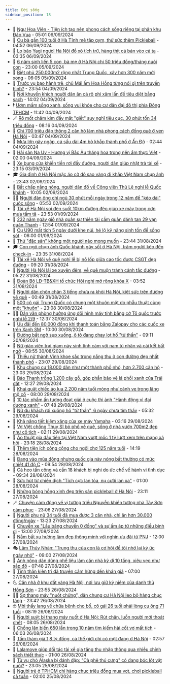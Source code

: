 ```yaml
---
title: Đời sống
sidebar_position: 18
---
```


<!-- dantri-doi-song:START -->
- 🥳 [Ngự Hoa Viên - Tiện ích tạo nên phong cách sống riêng tại phân khu Đảo Vua](https://dantri.com.vn/doi-song/ngu-hoa-vien-tien-ich-tao-nen-phong-cach-song-rieng-tai-phan-khu-dao-vua-20240906114339035.htm) - 05:01 06/09/2024
- 🌁 [Cụ bà gần 100 tuổi ở Hà Tĩnh mê tập gym, thử sức thêm Pickleball](https://dantri.com.vn/doi-song/cu-ba-gan-100-tuoi-o-ha-tinh-me-tap-gym-thu-suc-them-pickleball-20240906111619950.htm) - 04:52 06/09/2024
- 👀 [Lo bão Yagi người Hà Nội đổ xô tích trữ, hàng thịt cá bán vèo cả tạ](https://dantri.com.vn/doi-song/lo-bao-yagi-nguoi-ha-noi-do-xo-tich-tru-hang-thit-ca-ban-veo-ca-ta-20240906102550544.htm) - 03:35 06/09/2024
- 🐻 [6 năm sinh liền 5 con, bà mẹ ở Hà Nội chi 50 triệu đồng/tháng nuôi con](https://dantri.com.vn/doi-song/6-nam-sinh-lien-5-con-ba-me-o-ha-noi-chi-50-trieu-dongthang-nuoi-con-20240904162035921.htm) - 23:00 05/09/2024
- 🦅 [Biệt phủ 250.000m2 rộng nhất Trung Quốc, xây hơn 300 năm mới xong](https://dantri.com.vn/doi-song/biet-phu-250000m2-rong-nhat-trung-quoc-xay-hon-300-nam-moi-xong-20240905124402387.htm) - 06:05 05/09/2024
- 🦩 [Trước vụ bạo hành trẻ, chủ Mái ấm Hoa Hồng từng nói gì trên truyền hình?](https://dantri.com.vn/doi-song/truoc-vu-bao-hanh-tre-chu-mai-am-hoa-hong-tung-noi-gi-tren-truyen-hinh-20240904211532048.htm) - 23:54 04/09/2024
- 🦏 [Nơi khuyến khích người dân ăn cá rô phi xâm lấn để tiêu diệt bằng sạch](https://dantri.com.vn/doi-song/noi-khuyen-khich-nguoi-dan-an-ca-ro-phi-xam-lan-de-tieu-diet-bang-sach-20240904155404878.htm) - 14:02 04/09/2024
- 🕴 [Ươm mầm sống xanh, sống vui khỏe cho cư dân đại đô thị phía Đông TPHCM](https://dantri.com.vn/doi-song/uom-mam-song-xanh-song-vui-khoe-cho-cu-dan-dai-do-thi-phia-dong-tphcm-20240904183250018.htm) - 11:42 04/09/2024
- 🪄 [Rộ mốt châm kim đầy mặt &quot;giết&quot; suy nghĩ tiêu cực, 30 phút tốn 34 triệu đồng](https://dantri.com.vn/doi-song/ro-mot-cham-kim-day-mat-giet-suy-nghi-tieu-cuc-30-phut-ton-34-trieu-dong-20240904150101984.htm) - 08:16 04/09/2024
- 🚦 [Chi 700 triệu đập thông 2 căn hộ làm nhà phong cách đồng quê ở ven Hà Nội](https://dantri.com.vn/doi-song/chi-700-trieu-dap-thong-2-can-ho-lam-nha-phong-cach-dong-que-o-ven-ha-noi-20240904104108003.htm) - 03:47 04/09/2024
- 🤔 [Mưa lớn gây ngập, cá sấu dài 4m bò khắp thành phố ở Ấn Độ](https://dantri.com.vn/doi-song/mua-lon-gay-ngap-ca-sau-dai-4m-bo-khap-thanh-pho-o-an-do-20240903180504006.htm) - 02:44 04/09/2024
- 🚦 [Hải sản Na Uy - Hương vị Bắc Âu thăng hoa trong nền ẩm thực Việt](https://dantri.com.vn/doi-song/hai-san-na-uy-huong-vi-bac-au-thang-hoa-trong-nen-am-thuc-viet-20240831100115812.htm) - 02:00 04/09/2024
- 🐎 [Xe bung cửa khiến tiền rơi đầy đường, người dân giúp nhặt trả tài xế](https://dantri.com.vn/doi-song/xe-bung-cua-khien-tien-roi-day-duong-nguoi-dan-giup-nhat-tra-tai-xe-20240902173407839.htm) - 23:15 03/09/2024
- 🎓 [Gia đình ở Hà Nội mặc áo cờ đỏ sao vàng đi khắp Việt Nam chụp ảnh](https://dantri.com.vn/doi-song/gia-dinh-o-ha-noi-mac-ao-co-do-sao-vang-di-khap-viet-nam-chup-anh-20240902184102038.htm) - 23:43 02/09/2024
- 🐘 [Bất chấp nắng nóng, người dân đổ về Công viên Thủ Lệ nghỉ lễ Quốc khánh](https://dantri.com.vn/doi-song/bat-chap-nang-nong-nguoi-dan-do-ve-cong-vien-thu-le-nghi-le-quoc-khanh-20240902170533013.htm) - 10:05 02/09/2024
- 🧑‍🏫 [Người đàn ông chỉ ngủ 30 phút mỗi ngày trong 12 năm để &quot;kéo dài&quot; cuộc sống](https://dantri.com.vn/doi-song/nguoi-dan-ong-chi-ngu-30-phut-moi-ngay-trong-12-nam-de-keo-dai-cuoc-song-20240901162515942.htm) - 05:53 02/09/2024
- 🦒 [Tài xế Hà Nội soi đèn suốt 10km đường đèo giúp xe máy trong cơn mưa tầm tã](https://dantri.com.vn/doi-song/tai-xe-ha-noi-soi-den-suot-10km-duong-deo-giup-xe-may-trong-con-mua-tam-ta-20240901233902273.htm) - 23:53 01/09/2024
- 🧰 [232 năm ngày giỗ nhà quân sự thiên tài cầm quân đánh tan 29 vạn quân Thanh](https://dantri.com.vn/doi-song/232-nam-ngay-gio-nha-quan-su-thien-tai-cam-quan-danh-tan-29-van-quan-thanh-20240901150735535.htm) - 12:54 01/09/2024
- 🧐 [Cụ U90 mất tích 5 ngày dưới khe núi, hé lộ kỹ năng sinh tồn để sống sót](https://dantri.com.vn/doi-song/cu-u90-mat-tich-5-ngay-duoi-khe-nui-he-lo-ky-nang-sinh-ton-de-song-sot-20240829165628424.htm) - 06:00 01/09/2024
- 🌮 [Thứ &quot;đặc sản&quot; không một người nào mong muốn](https://dantri.com.vn/doi-song/thu-dac-san-khong-mot-nguoi-nao-mong-muon-20240830120633432.htm) - 23:44 31/08/2024
- 🎓 [Con ngõ chụp ảnh Quốc khánh gây sốt ở Hà Nội, trăm người kéo đến check-in](https://dantri.com.vn/doi-song/con-ngo-chup-anh-quoc-khanh-gay-sot-o-ha-noi-tram-nguoi-keo-den-check-in-20240831170244195.htm) - 23:35 31/08/2024
- 🚀 [Tài xế Hà Nội về quê nghỉ lễ bị nổ lốp giữa cao tốc được CSGT dẹp đường](https://dantri.com.vn/doi-song/tai-xe-ha-noi-ve-que-nghi-le-bi-no-lop-giua-cao-toc-duoc-csgt-dep-duong-20240831160153169.htm) - 09:20 31/08/2024
- 🤖 [Người Hà Nội lái xe xuyên đêm, về quê muộn tránh cảnh tắc đường](https://dantri.com.vn/doi-song/nguoi-ha-noi-lai-xe-xuyen-dem-ve-que-muon-tranh-canh-tac-duong-20240831111833498.htm) - 05:22 31/08/2024
- 🤩 [Đoàn Bộ LĐ-TB&amp;XH tổ chức Hội nghị mở rộng khóa X](https://dantri.com.vn/doi-song/doan-bo-ld-tbxh-to-chuc-hoi-nghi-mo-rong-khoa-x-20240831093048956.htm) - 03:52 31/08/2024
- 👹 [Người dân chôn chân 3 tiếng chưa ra khỏi Hà Nội, kiệt sức trên đường về quê](https://dantri.com.vn/doi-song/nguoi-dan-chon-chan-3-tieng-chua-ra-khoi-ha-noi-kiet-suc-tren-duong-ve-que-20240830235752938.htm) - 00:49 31/08/2024
- 🦩 [500 cô gái Trung Quốc có chung một khuôn mặt do phẫu thuật cùng một &quot;khuôn&quot;](https://dantri.com.vn/doi-song/500-co-gai-trung-quoc-co-chung-mot-khuon-mat-do-phau-thuat-cung-mot-khuon-20240830160732064.htm) - 23:08 30/08/2024
- 🧑‍🏫 [Dân văn phòng hưởng ứng đổi hình máy tính bằng cờ Tổ quốc trước nghỉ lễ 2/9](https://dantri.com.vn/doi-song/dan-van-phong-huong-ung-doi-hinh-may-tinh-bang-co-to-quoc-truoc-nghi-le-29-20240830185812609.htm) - 12:37 30/08/2024
- 🌈 [Ưu đãi đến 80.000 đồng khi thanh toán bằng Zalopay cho các cuốc xe trên Xanh SM](https://dantri.com.vn/doi-song/uu-dai-den-80000-dong-khi-thanh-toan-bang-zalopay-cho-cac-cuoc-xe-tren-xanh-sm-20240830150314511.htm) - 10:00 30/08/2024
- 💃 [Đường bất ngờ sụp xuống, ô tô đang chạy lọt hố &quot;tử thần&quot;](https://dantri.com.vn/doi-song/duong-bat-ngo-sup-xuong-o-to-dang-chay-lot-ho-tu-than-20240830134836890.htm) - 09:11 30/08/2024
- 💂 [Nữ giáo viên trại giam nảy sinh tình cảm với nam tù nhân và cái kết bất ngờ](https://dantri.com.vn/doi-song/nu-giao-vien-trai-giam-nay-sinh-tinh-cam-voi-nam-tu-nhan-va-cai-ket-bat-ngo-20240830154716358.htm) - 08:55 30/08/2024
- 🦏 [Thiếu nữ thành Vinh khoe sắc trong nắng thu ở con đường đẹp nhất thành phố](https://dantri.com.vn/doi-song/thieu-nu-thanh-vinh-khoe-sac-trong-nang-thu-o-con-duong-dep-nhat-thanh-pho-20240827165420950.htm) - 23:07 29/08/2024
- 🤡 [Khu chung cư 18.000 dân như một thành phố nhỏ, hơn 2.700 căn hộ](https://dantri.com.vn/doi-song/khu-chung-cu-18000-dan-nhu-mot-thanh-pho-nho-hon-2700-can-ho-20240828164605469.htm) - 23:03 29/08/2024
- 🫶 [Bảo Thanh trồng 1.200 cây gỗ, góp phần bảo vệ lá phổi xanh của Trái đất](https://dantri.com.vn/doi-song/bao-thanh-trong-1200-cay-go-gop-phan-bao-ve-la-phoi-xanh-cua-trai-dat-20240829192656100.htm) - 12:27 29/08/2024
- 💪 [Khai quật chiếc áo lụa 2.200 năm tuổi mỏng như cánh ve trong lăng mộ cổ](https://dantri.com.vn/doi-song/khai-quat-chiec-ao-lua-2200-nam-tuoi-mong-nhu-canh-ve-trong-lang-mo-co-20240829124315625.htm) - 08:00 29/08/2024
- 🦅 [10 tác phẩm ấn tượng đoạt giải ở cuộc thi ảnh &quot;Hành động vì đại dương xanh&quot;](https://dantri.com.vn/doi-song/10-tac-pham-an-tuong-doat-giai-o-cuoc-thi-anh-hanh-dong-vi-dai-duong-xanh-20240829132246712.htm) - 07:48 29/08/2024
- 🧠 [Nữ du khách rơi xuống hố &quot;tử thần&quot;, 6 ngày chưa tìm thấy](https://dantri.com.vn/doi-song/nu-du-khach-roi-xuong-ho-tu-than-6-ngay-chua-tim-thay-20240829122306030.htm) - 05:32 29/08/2024
- 🦅 [Khả năng tiết kiệm xăng của xe máy Yamaha](https://dantri.com.vn/doi-song/kha-nang-tiet-kiem-xang-cua-xe-may-yamaha-20240829101606425.htm) - 03:16 29/08/2024
- 💪 [Vợ Việt chồng Thụy Sĩ bỏ phố về quê, sống ở nhà vườn 700m2 đẹp như cổ tích](https://dantri.com.vn/doi-song/vo-viet-chong-thuy-si-bo-pho-ve-que-song-o-nha-vuon-700m2-dep-nhu-co-tich-20240828172046891.htm) - 02:11 29/08/2024
- 🧐 [Ảo thuật gia đầu tiên tại Việt Nam vượt mốc 1 tỷ lượt xem trên mạng xã hội](https://dantri.com.vn/doi-song/ao-thuat-gia-dau-tien-tai-viet-nam-vuot-moc-1-ty-luot-xem-tren-mang-xa-hoi-20240814183458673.htm) - 23:18 28/08/2024
- 👀 [Thêm tiện ích công cộng cho ngôi chợ 125 năm tuổi](https://dantri.com.vn/doi-song/them-tien-ich-cong-cong-cho-ngoi-cho-125-nam-tuoi-20240828143351150.htm) - 14:19 28/08/2024
- 🎉 [Đang vào mùa đông nhưng quốc gia này nóng bất thường có mức nhiệt 41 độ C](https://dantri.com.vn/doi-song/dang-vao-mua-dong-nhung-quoc-gia-nay-nong-bat-thuong-co-muc-nhiet-41-do-c-20240827221455940.htm) - 09:54 28/08/2024
- 💂 [Cá heo tấn công và cắn 18 khách bị nghi do ức chế về hành vi tình dục](https://dantri.com.vn/doi-song/ca-heo-tan-cong-va-can-18-khach-bi-nghi-do-uc-che-ve-hanh-vi-tinh-duc-20240828132215818.htm) - 09:34 28/08/2024
- 🚀 [Sức hút từ chiến dịch &quot;Tích cực lan tỏa, nụ cười lan xa&quot;](https://dantri.com.vn/doi-song/suc-hut-tu-chien-dich-tich-cuc-lan-toa-nu-cuoi-lan-xa-20240827192706413.htm) - 01:00 28/08/2024
- 👹 [Những bóng hồng xinh đẹp trên sân pickleball ở Hà Nội](https://dantri.com.vn/doi-song/nhung-bong-hong-xinh-dep-tren-san-pickleball-o-ha-noi-20240826022817849.htm) - 23:11 27/08/2024
- 🪄 [Chuyện cảm động về vị tướng triều Nguyễn khiến tướng nhà Tây Sơn cảm phục](https://dantri.com.vn/doi-song/chuyen-cam-dong-ve-vi-tuong-trieu-nguyen-khien-tuong-nha-tay-son-cam-phuc-20240824183048076.htm) - 23:06 27/08/2024
- 🌁 [Người phụ nữ 34 tuổi đã mua được 3 căn nhà, chỉ ăn hơn 30.000 đồng/ngày](https://dantri.com.vn/doi-song/nguoi-phu-nu-34-tuoi-da-mua-duoc-3-can-nha-chi-an-hon-30000-dongngay-20240827192602844.htm) - 13:23 27/08/2024
- 🌋 [Chuyến xe &quot;Lẩu băng chuyền 0 đồng&quot; và sự ấm áp từ những điều bình dị](https://dantri.com.vn/doi-song/chuyen-xe-lau-bang-chuyen-0-dong-va-su-am-ap-tu-nhung-dieu-binh-di-20240827192026845.htm) - 13:00 27/08/2024
- 🦆 [Nắm bắt xu hướng làm đẹp thông minh với nghìn ưu đãi từ PNJ](https://dantri.com.vn/doi-song/nam-bat-xu-huong-lam-dep-thong-minh-voi-nghin-uu-dai-tu-pnj-20240827171211541.htm) - 12:00 27/08/2024
- 🎭 [Lâm Thúy Nhàn: &quot;Trung thu của con là cơ hội để tôi nhớ lại ký ức ngày nhỏ&quot;](https://dantri.com.vn/doi-song/lam-thuy-nhan-trung-thu-cua-con-la-co-hoi-de-toi-nho-lai-ky-uc-ngay-nho-20240827140525913.htm) - 09:00 27/08/2024
- 🤡 [Anh nông dân dùng phế liệu làm căn nhà kỳ dị 10 tầng, xiêu vẹo như sắp đổ](https://dantri.com.vn/doi-song/anh-nong-dan-dung-phe-lieu-lam-can-nha-ky-di-10-tang-xieu-veo-nhu-sap-do-20240825164717598.htm) - 07:48 27/08/2024
- 🦩 [Tinh thần kiên trì đã truyền cảm hứng đến khán giả](https://dantri.com.vn/doi-song/tinh-than-kien-tri-da-truyen-cam-hung-den-khan-gia-20240827115445446.htm) - 07:00 27/08/2024
- 🌜 [Căn nhà ở khu đất vàng Hà Nội, nơi lưu giữ kỷ niệm của danh thủ Hồng Sơn](https://dantri.com.vn/doi-song/can-nha-o-khu-dat-vang-ha-noi-noi-luu-giu-ky-niem-cua-danh-thu-hong-son-20240825164426151.htm) - 23:55 26/08/2024
- 🧑‍🏫 [Sợ thang máy &quot;nuốt chửng&quot;, dân chung cư Hà Nội leo bộ hàng chục tầng](https://dantri.com.vn/doi-song/so-thang-may-nuot-chung-dan-chung-cu-ha-noi-leo-bo-hang-chuc-tang-20240826212400418.htm) - 23:42 26/08/2024
- 🤓 [Mời thầy lang về chữa bệnh cho bố, cô gái 26 tuổi phải lòng cụ ông 71 tuổi](https://dantri.com.vn/doi-song/moi-thay-lang-ve-chua-benh-cho-bo-co-gai-26-tuoi-phai-long-cu-ong-71-tuoi-20240826110216513.htm) - 08:19 26/08/2024
- 🤗 [Người suýt bị thang máy nuốt ở Hà Nội: Rút chân, luồn người mới thoát chết](https://dantri.com.vn/doi-song/nguoi-suyt-bi-thang-may-nuot-o-ha-noi-rut-chan-luon-nguoi-moi-thoat-chet-20240826150308688.htm) - 08:05 26/08/2024
- 🦒 [Chồng lặn biển 650 lần trong 10 năm tìm kiếm hài cốt vợ mất tích](https://dantri.com.vn/doi-song/chong-lan-bien-650-lan-trong-10-nam-tim-kiem-hai-cot-vo-mat-tich-20240826112129439.htm) - 06:03 26/08/2024
- 💂 [Tấm thảm giá 1,8 tỷ đồng, cả thế giới chỉ có một đang ở Hà Nội](https://dantri.com.vn/doi-song/tam-tham-gia-18-ty-dong-ca-the-gioi-chi-co-mot-dang-o-ha-noi-20240826063500726.htm) - 02:57 26/08/2024
- 🚀 [Lalamove giúp đối tác tài xế gia tăng thu nhập thông qua nhiều chính sách thiết thực](https://dantri.com.vn/doi-song/lalamove-giup-doi-tac-tai-xe-gia-tang-thu-nhap-thong-qua-nhieu-chinh-sach-thiet-thuc-20240824114131137.htm) - 01:00 26/08/2024
- 🐲 [Từ vụ chó Alaska bị đánh đập: &quot;Cà phê thú cưng&quot; có đang bóc lột vật nuôi?](https://dantri.com.vn/doi-song/tu-vu-cho-alaska-bi-danh-dap-ca-phe-thu-cung-co-dang-boc-lot-vat-nuoi-20240824071922042.htm) - 23:05 25/08/2024
- 🎡 [Người trẻ ở TPHCM chi hàng chục triệu đồng mua vợt, chơi pickleball cả tuần](https://dantri.com.vn/doi-song/nguoi-tre-o-tphcm-chi-hang-chuc-trieu-dong-mua-vot-choi-pickleball-ca-tuan-20240823171447252.htm) - 02:00 25/08/2024<!-- dantri-doi-song:END -->
